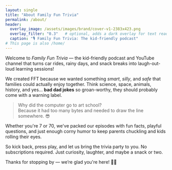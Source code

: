 ```yaml
---
layout: single
title: "About Family Fun Trivia"
permalink: /about/
header:
  overlay_image: /assets/images/brand/cover-v1-2383x423.png
  overlay_filter: "0.3"   # optional, adds a dark overlay for text readability
  caption: "🎙️ Family Fun Trivia: The kid-friendly podcast"
# This page is also /home/
---
```


Welcome to *Family Fun Trivia* — the kid-friendly podcast and YouTube channel that turns car rides, rainy days, and snack breaks into laugh-out-loud learning sessions!

We created FFT because we wanted something *smart*, *silly*, and *safe* that families could actually enjoy together. Think science, space, animals, history, and yes... **bad dad jokes** so groan-worthy, they should probably come with a warning label.

> Why did the computer go to art school?  
> Because it had too many bytes and needed to draw the line somewhere. 😎

Whether you're 7 or 70, we've packed our episodes with fun facts, playful questions, and just enough corny humor to keep parents chuckling and kids rolling their eyes.

So kick back, press play, and let us bring the trivia party to you. No subscriptions required. Just curiosity, laughter, and maybe a snack or two.

Thanks for stopping by — we’re glad you're here! 🚐✨
